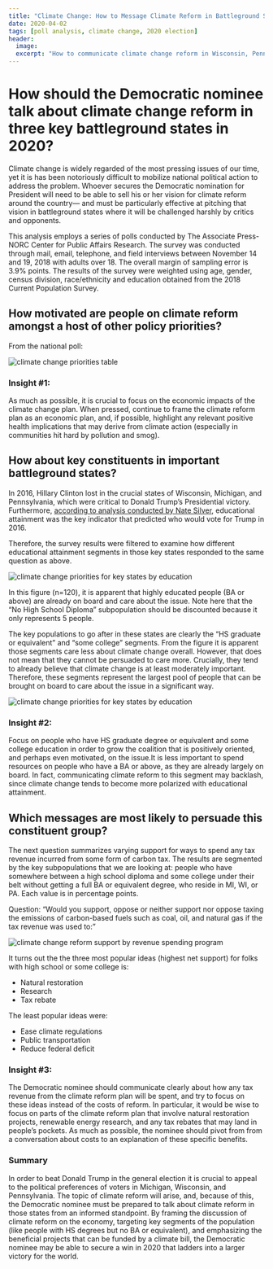 ```yaml
---
title: "Climate Change: How to Message Climate Reform in Battleground States in 2020"
date: 2020-04-02
tags: [poll analysis, climate change, 2020 election]
header:
  image:
  excerpt: "How to communicate climate change reform in Wisconsin, Pennsylvania, and Michigan in the 2020 election"
---
```


# How should the Democratic nominee talk about climate change reform in three key battleground states in 2020?

Climate change is widely regarded of the most pressing issues of our time, yet it is has been notoriously difficult to mobilize national political action to address the problem. Whoever secures the Democratic nomination for President will need to be able to sell his or her vision for climate reform around the country— and must be particularly effective at pitching that vision in battleground states where it will be challenged harshly by critics and opponents.

This analysis employs a series of polls conducted by The Associate Press-NORC Center for Public Affairs Research. The survey was conducted through mail, email, telephone, and field interviews between November 14 and 19, 2018 with adults over 18. The overall margin of sampling error is 3.9% points. The results of the survey were weighted using age, gender, census division, race/ethnicity and education obtained from the 2018 Current Population Survey.

## How motivated are people on climate reform amongst a host of other policy priorities?

From the national poll:

<img src="{{ site.url }}{{ site.baseurl }}/images/cctable1.png" alt="climate change priorities table">

### Insight #1:
As much as possible, it is crucial to focus on the economic impacts of the climate change plan. When pressed, continue to frame the climate reform plan as an economic plan, and, if possible, highlight any relevant positive health implications that may derive from climate action (especially in communities hit hard by pollution and smog).

## How about key constituents in important battleground states?

In 2016, Hillary Clinton lost in the crucial states of Wisconsin, Michigan, and Pennsylvania, which were critical to Donald Trump’s Presidential victory. Furthermore, [according to analysis conducted by Nate Silver](https://fivethirtyeight.com/features/education-not-income-predicted-who-would-vote-for-trump/), educational attainment was the key indicator that predicted who would vote for Trump in 2016.

Therefore, the survey results were filtered to examine how different educational attainment segments in those key states responded to the same question as above.

<img src="{{ site.url }}{{ site.baseurl }}/images/cctable2.png" alt="climate change priorities for key states by education">

In this figure (n=120), it is apparent that highly educated people (BA or above) are already on board and care about the issue. Note here that the “No High School Diploma” subpopulation should be discounted because it only represents 5 people.

The key populations to go after in these states are clearly the “HS graduate or equivalent” and “some college” segments. From the figure it is apparent those segments care less about climate change overall. However, that does not mean that they cannot be persuaded to care more. Crucially, they tend to already believe that climate change is at least moderately important. Therefore, these segments represent the largest pool of people that can be brought on board to care about the issue in a significant way.

<img src="{{ site.url }}{{ site.baseurl }}/images/cctable3.png" alt="climate change priorities for key states by education">

### Insight #2:

Focus on people who have HS graduate degree or equivalent and some college education in order to grow the coalition that is positively oriented, and perhaps even motivated, on the issue.It is less important to spend resources on people who have a BA or above, as they are already largely on board. In fact, communicating climate reform to this segment may backlash, since climate change tends to become more polarized with educational attainment.

## Which messages are most likely to persuade this constituent group?

The next question summarizes varying support for ways to spend any tax revenue incurred from some form of carbon tax. The results are segmented by the key subpopulations that we are looking at: people who have somewhere between a high school diploma and some college under their belt without getting a full BA or equivalent degree, who reside in MI, WI, or PA. Each value is in percentage points.

Question: “Would you support, oppose or neither support nor oppose taxing the emissions of carbon-based fuels such as coal, oil, and natural gas if the tax revenue was used to:”

<img src="{{ site.url }}{{ site.baseurl }}/images/cctable4.png" alt="climate change reform support by revenue spending program">

It turns out the the three most popular ideas (highest net support) for folks with high school or some college is:
* Natural restoration
* Research
* Tax rebate

The least popular ideas were:
* Ease climate regulations
* Public transportation
* Reduce federal deficit

### Insight #3:

The Democratic nominee should communicate clearly about how any tax revenue from the climate reform plan will be spent, and try to focus on these ideas instead of the costs of reform. In particular, it would be wise to focus on parts of the climate reform plan that involve natural restoration projects, renewable energy research, and any tax rebates that may land in people’s pockets. As much as possible, the nominee should pivot from from a conversation about costs to an explanation of these specific benefits.

### Summary

In order to beat Donald Trump in the general election it is crucial to appeal to the political preferences of voters in Michigan, Wisconsin, and Pennsylvania. The topic of climate reform will arise, and, because of this, the Democratic nominee must be prepared to talk about climate reform in those states from an informed standpoint. By framing the discussion of climate reform on the economy, targeting key segments of the population (like people with HS degrees but no BA or equivalent), and emphasizing the beneficial projects that can be funded by a climate bill, the Democratic nominee may be able to secure a win in 2020 that ladders into a larger victory for the world.
